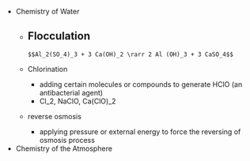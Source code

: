 - Chemistry of Water
    - Flocculation
        - 

          $$Al_2(SO_4)_3 + 3 Ca(OH)_2 \rarr 2 Al (OH)_3 + 3 CaSO_4$$

          
    - Chlorination
        - adding certain molecules or compounds to generate HClO (an antibacterial agent)
        - Cl_2, NaClO, Ca(ClO)_2
    - reverse osmosis
        - applying pressure or external energy to force the reversing of osmosis process
- Chemistry of the Atmosphere

